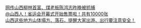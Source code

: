   
[网传山西柳林首富、煤老板陈鸿志昨晚被抓捕](http://www.dianyue.me/archives/683/1x7q4yzrmr7syzep/)  
[@山西人！省运会开幕式开始售票啦！共有10000张](http://www.dianyue.me/archives/694/1yyb6xhvky17zd1o/)  
[山西这些地方山体塌方、落石，提醒大家出游、出行要注意安全！](http://www.dianyue.me/archives/393/cbvvni8beu88z1tk/)